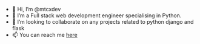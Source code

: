 - 👋 Hi, I’m @mtcxdev
- 👀 I’m a Full stack web development engineer specialising in Python. 
- 💞️ I’m looking to collaborate on any projects related to python django and flask
- 📫 You can reach me <a href="mailto: mtcx999@gmail.com">here</a>
